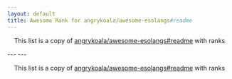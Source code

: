 ```yaml
---
layout: default
title: Awesome Rank for angrykoala/awesome-esolangs#readme
---
```


<p align="center">
	This list is a copy of <a href="https://github.com/angrykoala/awesome-esolangs#readme">angrykoala/awesome-esolangs#readme</a> with ranks
</p>
---
---
<p align="center">
	This list is a copy of <a href="https://github.com/angrykoala/awesome-esolangs#readme">angrykoala/awesome-esolangs#readme</a> with ranks
</p>

